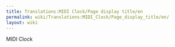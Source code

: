 ```yaml
---
title: Translations:MIDI Clock/Page display title/en
permalink: wiki/Translations:MIDI_Clock/Page_display_title/en/
layout: wiki
---
```


MIDI Clock
